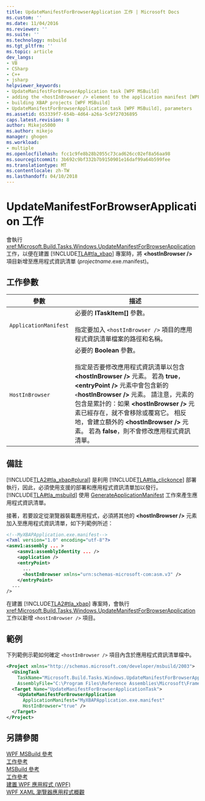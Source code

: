 ```yaml
---
title: UpdateManifestForBrowserApplication 工作 | Microsoft Docs
ms.custom: ''
ms.date: 11/04/2016
ms.reviewer: ''
ms.suite: ''
ms.technology: msbuild
ms.tgt_pltfrm: ''
ms.topic: article
dev_langs:
- VB
- CSharp
- C++
- jsharp
helpviewer_keywords:
- UpdateManifestForBrowserApplication task [WPF MSBuild]
- adding the <hostInBrowser /> element to the application manifest [WPF MSBuild]
- building XBAP projects [WPF MSBuild]
- UpdateManifestForBrowserApplication task [WPF MSBuild], parameters
ms.assetid: 653339f7-654b-4d64-a26a-5c9f27036895
caps.latest.revision: 8
author: Mikejo5000
ms.author: mikejo
manager: ghogen
ms.workload:
- multiple
ms.openlocfilehash: fcc1c9fe8b28b2055c73cad626cc02ef8a56aa98
ms.sourcegitcommit: 3b692c9bf332b7b9150901e16daf99a64b599fee
ms.translationtype: MT
ms.contentlocale: zh-TW
ms.lasthandoff: 04/10/2018
---
```

# <a name="updatemanifestforbrowserapplication-task"></a>UpdateManifestForBrowserApplication 工作
會執行 <xref:Microsoft.Build.Tasks.Windows.UpdateManifestForBrowserApplication> 工作，以便在建置 [!INCLUDE[TLA#tla_xbap](../msbuild/includes/tlasharptla_xbap_md.md)] 專案時，將 **\<hostInBrowser />** 項目新增至應用程式資訊清單 (*projectname*.exe.manifest)。  
  
## <a name="task-parameters"></a>工作參數  
  
|參數|描述|  
|---------------|-----------------|  
|`ApplicationManifest`|必要的 **ITaskItem[]** 參數。<br /><br /> 指定要加入 `<hostInBrowser />` 項目的應用程式資訊清單檔案的路徑和名稱。|  
|`HostInBrowser`|必要的 **Boolean** 參數。<br /><br /> 指定是否要修改應用程式資訊清單以包含 **\<hostInBrowser />** 元素。 若為 **true**，**\<entryPoint />** 元素中會包含新的 `<`**hostInBrowser />** 元素。 請注意，元素的包含是累計的：如果 **\<hostInBrowser />** 元素已經存在，就不會移除或覆寫它。 相反地，會建立額外的 **\<hostInBrowser />** 元素。 若為 **false**，則不會修改應用程式資訊清單。|  
  
## <a name="remarks"></a>備註  
 [!INCLUDE[TLA2#tla_xbap#plural](../msbuild/includes/tla2sharptla_xbapsharpplural_md.md)] 是利用 [!INCLUDE[TLA#tla_clickonce](../msbuild/includes/tlasharptla_clickonce_md.md)] 部署執行，因此，必須使用支援的部署和應用程式資訊清單加以發行。 [!INCLUDE[TLA#tla_msbuild](../msbuild/includes/tlasharptla_msbuild_md.md)] 使用 [GenerateApplicationManifest](http://msdn2.microsoft.com/library/6wc2ccdc.aspx) 工作來產生應用程式資訊清單。  
  
 接著，若要設定從瀏覽器裝載應用程式，必須將其他的 **\<hostInBrowser />** 元素加入至應用程式資訊清單，如下列範例所述：  
  
```xml  
<!--MyXBAPApplication.exe.manifest-->  
<?xml version="1.0" encoding="utf-8"?>  
<asmv1:assembly ... >  
    <asmv1:assemblyIdentity ... />  
    <application />  
    <entryPoint>  
      ...  
      <hostInBrowser xmlns="urn:schemas-microsoft-com:asm.v3" />  
    </entryPoint>  
  ...  
/>  
```  
  
 在建置 [!INCLUDE[TLA2#tla_xbap](../msbuild/includes/tla2sharptla_xbap_md.md)] 專案時，會執行 <xref:Microsoft.Build.Tasks.Windows.UpdateManifestForBrowserApplication> 工作以新增 `<hostInBrowser />` 項目。  
  
## <a name="example"></a>範例  
 下列範例示範如何確定 `<hostInBrowser />` 項目內含於應用程式資訊清單檔中。  
  
```xml  
<Project xmlns="http://schemas.microsoft.com/developer/msbuild/2003">  
  <UsingTask   
    TaskName="Microsoft.Build.Tasks.Windows.UpdateManifestForBrowserApplication"  
    AssemblyFile="C:\Program Files\Reference Assemblies\Microsoft\Framework\v3.0\PresentationBuildTasks.dll" />  
  <Target Name="UpdateManifestForBrowserApplicationTask">  
    <UpdateManifestForBrowserApplication  
      ApplicationManifest="MyXBAPApplication.exe.manifest"  
      HostInBrowser="true" />  
  </Target>  
</Project>  
```  
  
## <a name="see-also"></a>另請參閱  
 [WPF MSBuild 參考](../msbuild/wpf-msbuild-reference.md)   
 [工作參考](../msbuild/wpf-msbuild-task-reference.md)   
 [MSBuild 參考](../msbuild/msbuild-reference.md)   
 [工作參考](../msbuild/msbuild-task-reference.md)   
 [建置 WPF 應用程式 (WPF)](/dotnet/framework/wpf/app-development/building-a-wpf-application-wpf)   
 [WPF XAML 瀏覽器應用程式概觀](/dotnet/framework/wpf/app-development/wpf-xaml-browser-applications-overview)